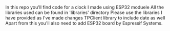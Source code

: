 In this repo you'll find code for a clock I made using ESP32 moduele
All the libraries used can be found in 'libraries' directory
Please use the libraries I have provided as I've made changes TPClient library to include date as well
Apart from this you'll also need to add ESP32 board by Espressif Systems.
